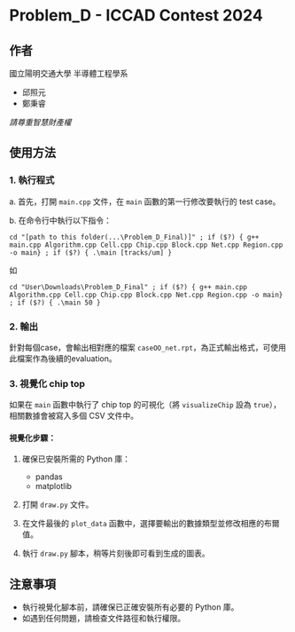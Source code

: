 # Problem_D - ICCAD Contest 2024

## 作者
國立陽明交通大學 半導體工程學系
- 邱照元
- 鄭秉睿

*請尊重智慧財產權*

## 使用方法

### 1. 執行程式

a. 首先，打開 `main.cpp` 文件，在 `main` 函數的第一行修改要執行的 test case。

b. 在命令行中執行以下指令：

```
cd "[path to this folder(...\Problem_D_Final)]" ; if ($?) { g++ main.cpp Algorithm.cpp Cell.cpp Chip.cpp Block.cpp Net.cpp Region.cpp -o main} ; if ($?) { .\main [tracks/um] }
```

如

```
cd "User\Downloads\Problem_D_Final" ; if ($?) { g++ main.cpp Algorithm.cpp Cell.cpp Chip.cpp Block.cpp Net.cpp Region.cpp -o main} ; if ($?) { .\main 50 }
```

### 2. 輸出

針對每個case，會輸出相對應的檔案 `caseOO_net.rpt`，為正式輸出格式，可使用此檔案作為後續的evaluation。

### 3. 視覺化 chip top

如果在 `main` 函數中執行了 chip top 的可視化（將 `visualizeChip` 設為 `true`），相關數據會被寫入多個 CSV 文件中。

#### 視覺化步驟：
1. 確保已安裝所需的 Python 庫：
   - pandas
   - matplotlib

2. 打開 `draw.py` 文件。

3. 在文件最後的 `plot_data` 函數中，選擇要輸出的數據類型並修改相應的布爾值。

4. 執行 `draw.py` 腳本，稍等片刻後即可看到生成的圖表。

## 注意事項
- 執行視覺化腳本前，請確保已正確安裝所有必要的 Python 庫。
- 如遇到任何問題，請檢查文件路徑和執行權限。